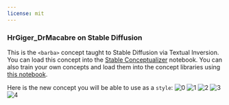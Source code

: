 ```yaml
---
license: mit
---
```

### HrGiger_DrMacabre on Stable Diffusion
This is the `<barba>` concept taught to Stable Diffusion via Textual Inversion. You can load this concept into the [Stable Conceptualizer](https://colab.research.google.com/github/huggingface/notebooks/blob/main/diffusers/stable_conceptualizer_inference.ipynb) notebook. You can also train your own concepts and load them into the concept libraries using [this notebook](https://colab.research.google.com/github/huggingface/notebooks/blob/main/diffusers/sd_textual_inversion_training.ipynb).

Here is the new concept you will be able to use as a `style`:
![<barba> 0](https://huggingface.co/sd-concepts-library/hrgiger-drmacabre/resolve/main/concept_images/1.jpeg)
![<barba> 1](https://huggingface.co/sd-concepts-library/hrgiger-drmacabre/resolve/main/concept_images/2.jpeg)
![<barba> 2](https://huggingface.co/sd-concepts-library/hrgiger-drmacabre/resolve/main/concept_images/0.jpeg)
![<barba> 3](https://huggingface.co/sd-concepts-library/hrgiger-drmacabre/resolve/main/concept_images/3.jpeg)
![<barba> 4](https://huggingface.co/sd-concepts-library/hrgiger-drmacabre/resolve/main/concept_images/4.jpeg)

